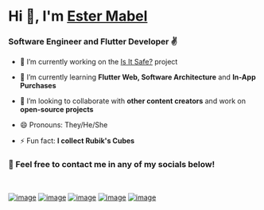 # Hi 👋, I'm [Ester Mabel](https://www.estermabel.com)
### Software Engineer and Flutter Developer ✌️

- 🔭 I’m currently working on the [Is It Safe?](https://isitsafe.com.br) project

- 🧠 I’m currently learning **Flutter Web, Software Architecture** and **In-App Purchases**

- 👯 I’m looking to collaborate with **other content creators** and work on **open-source projects**

- 😄 Pronouns: They/He/She

- ⚡ Fun fact: **I collect Rubik's Cubes**

### 🤝 Feel free to contact me in any of my socials below!
<br>

[![image](https://img.shields.io/badge/LinkedIn-0077B5?style=for-the-badge&logo=linkedin&logoColor=white)](https://www.linkedin.com/in/estermabel/)
[![image](https://img.shields.io/badge/Twitter-1DA1F2?style=for-the-badge&logo=twitter&logoColor=white)](https://www.twitter.com/eusoumabel/)
[![image](https://img.shields.io/badge/YouTube-FF0000?style=for-the-badge&logo=youtube&logoColor=white)](https://www.youtube.com/channel/UCdgSTWD8BJYNr7MnI6ZUcLQ)
[![image](https://img.shields.io/badge/Twitch-9146FF?style=for-the-badge&logo=twitch&logoColor=white)](https://www.twitch.tv/eusoumabel)
[![image](https://img.shields.io/badge/Gmail-D14836?style=for-the-badge&logo=gmail&logoColor=white)](mailto:contato@eusoumabel.com)

